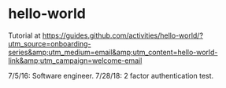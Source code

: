# hello-world
Tutorial at https://guides.github.com/activities/hello-world/?utm_source=onboarding-series&amp;utm_medium=email&amp;utm_content=hello-world-link&amp;utm_campaign=welcome-email

7/5/16:  Software engineer.
7/28/18:  2 factor authentication test.
